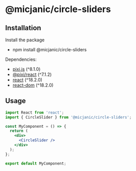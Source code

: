 # @micjanic/circle-sliders

## Installation

Install the package

- npm install @micjanic/circle-sliders

Dependencies:

- [pixi.js](https://www.npmjs.com/package/pixi.js) (^8.1.0)
- [@pixi/react](https://www.npmjs.com/package/@pixi/react) (^7.1.2)
- [react](https://www.npmjs.com/package/react) (^18.2.0)
- [react-dom](https://www.npmjs.com/package/react-dom) (^18.2.0)

## Usage

```jsx
import React from 'react';
import { CircleSlider } from '@micjanic/circle-sliders';

const MyComponent = () => {
  return (
    <div>
      <CircleSlider />
    </div>
  );
};

export default MyComponent;
```
